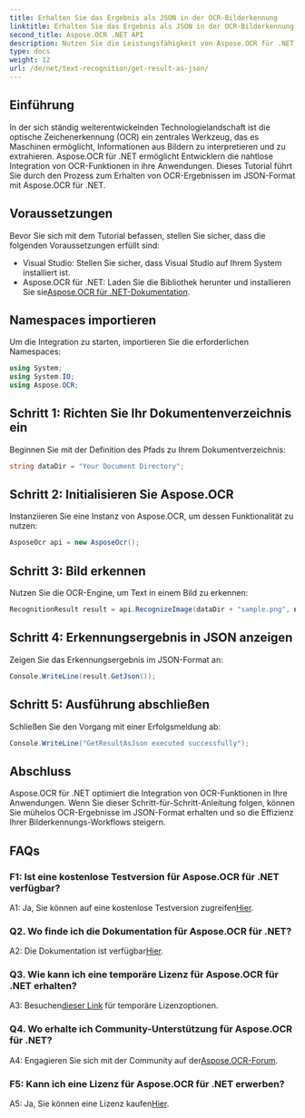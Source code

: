 ```yaml
---
title: Erhalten Sie das Ergebnis als JSON in der OCR-Bilderkennung
linktitle: Erhalten Sie das Ergebnis als JSON in der OCR-Bilderkennung
second_title: Aspose.OCR .NET API
description: Nutzen Sie die Leistungsfähigkeit von Aspose.OCR für .NET. Erfahren Sie, wie Sie mühelos OCR-Ergebnisse im JSON-Format erhalten. Verbessern Sie Ihre Bilderkennung mit dieser Schritt-für-Schritt-Anleitung.
type: docs
weight: 12
url: /de/net/text-recognition/get-result-as-json/
---
```

## Einführung

In der sich ständig weiterentwickelnden Technologielandschaft ist die optische Zeichenerkennung (OCR) ein zentrales Werkzeug, das es Maschinen ermöglicht, Informationen aus Bildern zu interpretieren und zu extrahieren. Aspose.OCR für .NET ermöglicht Entwicklern die nahtlose Integration von OCR-Funktionen in ihre Anwendungen. Dieses Tutorial führt Sie durch den Prozess zum Erhalten von OCR-Ergebnissen im JSON-Format mit Aspose.OCR für .NET.

## Voraussetzungen

Bevor Sie sich mit dem Tutorial befassen, stellen Sie sicher, dass die folgenden Voraussetzungen erfüllt sind:

- Visual Studio: Stellen Sie sicher, dass Visual Studio auf Ihrem System installiert ist.
-  Aspose.OCR für .NET: Laden Sie die Bibliothek herunter und installieren Sie sie[Aspose.OCR für .NET-Dokumentation](https://reference.aspose.com/ocr/net/).

## Namespaces importieren

Um die Integration zu starten, importieren Sie die erforderlichen Namespaces:

```csharp
using System;
using System.IO;
using Aspose.OCR;
```

## Schritt 1: Richten Sie Ihr Dokumentenverzeichnis ein

Beginnen Sie mit der Definition des Pfads zu Ihrem Dokumentverzeichnis:

```csharp
string dataDir = "Your Document Directory";
```

## Schritt 2: Initialisieren Sie Aspose.OCR

Instanziieren Sie eine Instanz von Aspose.OCR, um dessen Funktionalität zu nutzen:

```csharp
AsposeOcr api = new AsposeOcr();
```

## Schritt 3: Bild erkennen

Nutzen Sie die OCR-Engine, um Text in einem Bild zu erkennen:

```csharp
RecognitionResult result = api.RecognizeImage(dataDir + "sample.png", new RecognitionSettings { });
```

## Schritt 4: Erkennungsergebnis in JSON anzeigen

Zeigen Sie das Erkennungsergebnis im JSON-Format an:

```csharp
Console.WriteLine(result.GetJson());
```

## Schritt 5: Ausführung abschließen

Schließen Sie den Vorgang mit einer Erfolgsmeldung ab:

```csharp
Console.WriteLine("GetResultAsJson executed successfully");
```

## Abschluss

Aspose.OCR für .NET optimiert die Integration von OCR-Funktionen in Ihre Anwendungen. Wenn Sie dieser Schritt-für-Schritt-Anleitung folgen, können Sie mühelos OCR-Ergebnisse im JSON-Format erhalten und so die Effizienz Ihrer Bilderkennungs-Workflows steigern.

## FAQs

### F1: Ist eine kostenlose Testversion für Aspose.OCR für .NET verfügbar?

 A1: Ja, Sie können auf eine kostenlose Testversion zugreifen[Hier](https://releases.aspose.com/).

### Q2. Wo finde ich die Dokumentation für Aspose.OCR für .NET?

 A2: Die Dokumentation ist verfügbar[Hier](https://reference.aspose.com/ocr/net/).

### Q3. Wie kann ich eine temporäre Lizenz für Aspose.OCR für .NET erhalten?

 A3: Besuchen[dieser Link](https://purchase.aspose.com/temporary-license/) für temporäre Lizenzoptionen.

### Q4. Wo erhalte ich Community-Unterstützung für Aspose.OCR für .NET?

 A4: Engagieren Sie sich mit der Community auf der[Aspose.OCR-Forum](https://forum.aspose.com/c/ocr/16).

### F5: Kann ich eine Lizenz für Aspose.OCR für .NET erwerben?

 A5: Ja, Sie können eine Lizenz kaufen[Hier](https://purchase.aspose.com/buy).